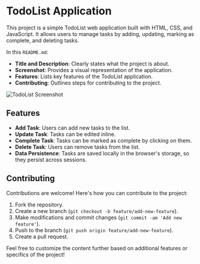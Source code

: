 # TodoList Application

This project is a simple TodoList web application built with HTML, CSS, and JavaScript. It allows users to manage tasks by adding, updating, marking as complete, and deleting tasks.

In this `README.md`:

- **Title and Description**: Clearly states what the project is about.
- **Screenshot**: Provides a visual representation of the application.
- **Features**: Lists key features of the TodoList application.
- **Contributing**: Outlines steps for contributing to the project.

![TodoList Screenshot](screenshot.png)

## Features

- **Add Task**: Users can add new tasks to the list.
- **Update Task**: Tasks can be edited inline.
- **Complete Task**: Tasks can be marked as complete by clicking on them.
- **Delete Task**: Users can remove tasks from the list.
- **Data Persistence**: Tasks are saved locally in the browser's storage, so they persist across sessions.

## Contributing

Contributions are welcome! Here's how you can contribute to the project:

1. Fork the repository.
2. Create a new branch (`git checkout -b feature/add-new-feature`).
3. Make modifications and commit changes (`git commit -am 'Add new feature'`).
4. Push to the branch (`git push origin feature/add-new-feature`).
5. Create a pull request.

Feel free to customize the content further based on additional features or specifics of the project!